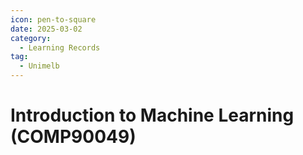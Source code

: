 ```yaml
---
icon: pen-to-square
date: 2025-03-02
category:
  - Learning Records
tag:
  - Unimelb
---
```


# Introduction to Machine Learning (COMP90049)